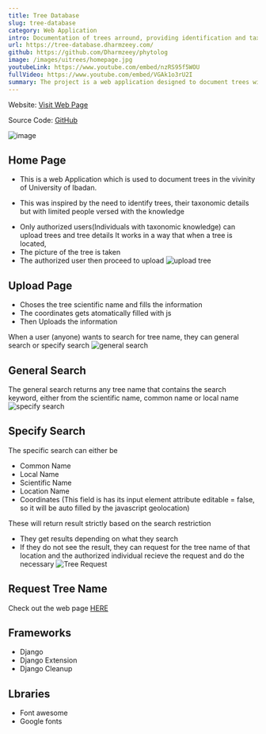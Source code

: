 ```yaml
---
title: Tree Database
slug: tree-database
category: Web Application
intro: Documentation of trees arround, providing identification and taxonomic details through a web application.
url: https://tree-database.dharmzeey.com/
github: https://github.com/Dharmzeey/phytolog
image: /images/uitrees/homepage.jpg
youtubeLink: https://www.youtube.com/embed/nzRS95f5WOU
fullVideo: https://www.youtube.com/embed/VGAk1o3rU2I
summary: The project is a web application designed to document trees within a specific area. It aims to help identify trees and provide their taxonomic details, addressing the challenge of limited expertise in this field. Only authorized users with taxonomic knowledge can upload tree information. The process involves taking a picture of the tree, selecting its scientific name, filling in details, and automatically capturing its coordinates using JavaScript. For general users, the application provides search functionality. Users can perform a general search, which matches keywords across scientific, common, or local names, or a specific search, which allows filtering by criteria such as common name, local name, scientific name, location, or coordinates. If a tree is not found, users can request its identification, and authorized individuals will handle the request. The application is built using Django and related extensions.
---
```

Website: [Visit Web Page](https://tree-database.dharmzeey.com//)

Source Code: [GitHub](https://github.com/Dharmzeey/phytolog)

![image](/images/uitrees/homepage.jpg)
## **Home Page**

+ This is a web Application which is used to document trees in the vivinity of University of Ibadan. 

+ This was inspired by the need to identify trees, their taxonomic details but with limited people versed with the knowledge

- Only authorized users(Individuals with taxonomic knowledge) can upload trees and tree details
It works in a way that when a tree is located, 
- The picture of the tree is taken 
- The authorized user then proceed to upload 
![upload tree](/images/uitrees/upload.png)
## **Upload Page**
- Choses the tree scientific name and fills the information
- The coordinates gets atomatically filled with js
- Then Uploads the information

When a user (anyone) wants to search for tree name, they can general search or specify search
![general search](/images/uitrees/general-search.png)
## **General Search**
The general search returns any tree name that contains the search keyword, either from the scientific name, common name or local name
![specify search](/images/uitrees/specify-search.png)
## **Specify Search**
The specific search can either be 
- Common Name
- Local Name
- Scientific Name
- Location Name
- Coordinates (This field is has its input element attribute editable = false, so it will be auto filled by the javascript geolocation)

These will return result strictly based on the search restriction

- They get results depending on what they search
- If they do not see the result, they can request for the tree name of that location and the authorized individual recieve the request and do the necessary
![Tree Request](/images/uitrees/request-tree.png)
## **Request Tree Name**

Check out the web page [HERE](https://uitrees.up.railway.app)

## Frameworks
- Django
- Django Extension
- Django Cleanup

## Lbraries
- Font awesome
- Google fonts